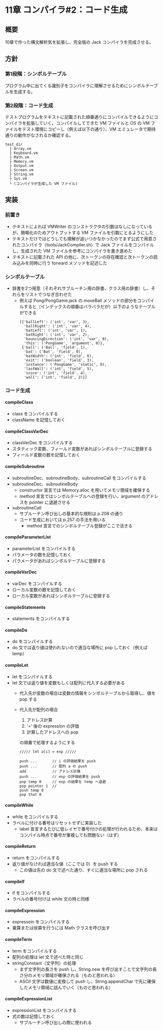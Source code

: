 # 11章 コンパイラ#2：コード生成

## 概要

10章で作った構文解析気を拡張し、完全版の Jack コンパイラを完成させる。

## 方針

### 第1段階：シンボルテーブル

プログラム中に出てくる識別子をコンパイラに理解させるためにシンボルテーブルを生成する。

### 第2段階：コード生成

テストプログラムをテキストに記載された順番通りにコンパイルできるようにコンパイラを拡張していく。コンパイルしてできた VM ファイルと OS の VM ファイルをテスト環境にコピーし（例えば以下の通り）、VM エミュレータで期待通りの動作がなされるか確認する。

```
test_dir
  ├ Array.vm
  ├ Keyboard.vm
  ├ Math.vm
  ├ Memory.vm
  ├ Output.vm
  ├ Screen.vm
  ├ String.vm
  ├ Sys.vm
  └ (コンパイラが生成した VM ファイル)
```

## 実装

### 前置き

- テキストによれば VMWriter のコンストラクタの引数はなしになっているが、簡略化のためアウトプットする VM ファイルを引数にとるようにした
- テキストだけではどうしても理解が追いつかなかったのでまず公式で用意されたコンパイラ（tools/JackCompiler.sh）で Jack ファイルをコンパイルし、生成された VM ファイルを参考にコンパイラを書き進めた
- テキストに記載された API の他に、次トークンの存在確認と次トークンの読み込みを同時に行う forward メソッドを記述した

### シンボルテーブル

- 辞書を2つ用意（それぞれサブルーチン用の辞書、クラス用の辞書）し、それらをリストでつなぎ合わせた
  - 例えば Pong/PongGame.jack の moveBall メソッドの部分をコンパイルすると（インデックスの順番はバラバラだが）以下のようなテーブルができる
    ```
    [{'ballLeft': ('int', 'var', 3),
      'ballRight': ('int', 'var', 4),
      'batLeft': ('int', 'var', 1),
      'batRight': ('int', 'var', 2),
      'bouncingDirection': ('int', 'var', 0),
      'this': ('PongGame', 'argument', 0)},
     {'ball': ('Ball', 'field', 1),
      'bat': ('Bat', 'field', 0),
      'batWidth': ('int', 'field', 6),
      'exit': ('boolean', 'field', 3),
      'instance': ('PongGame', 'static', 0),
      'lastWall': ('int', 'field', 5),
      'score': ('int', 'field', 4),
      'wall': ('int', 'field', 2)}]
    ```

### コード生成

#### compileClass

- class をコンパイルする
- className を記憶しておく

#### compileClassVarDec

- classVerDec をコンパイルする
- スタティック変数、フィールド変数があればシンボルテーブルに登録する
- フィールド変数の数を記憶しておく

#### compileSubroutine

- subroutineDec、subroutineBody、subroutineCall をコンパイルする
- subroutineDec、subroutineBody
  - constructor 宣言では Memory.alloc を用いてメモリ領域を確保する
  - method 宣言ではシンボルテーブルへの登録を行い、argument のアドレスを pointer に退避させる
- subroutineCall
  - サブルーチン呼び出しの基本的な規則は p.208 の通り
  - コード生成においては p.257 の手法を用いる
    - method 宣言でのシンボルテーブル登録がここで活きる

#### compileParameterList

- parameterList をコンパイルする
- パラメータの数を記憶しておく
- パラメータがあればシンボルテーブルに登録する

#### compileVarDec

- varDec をコンパイルする
- ローカル変数の数を記憶しておく
- ローカル変数があればシンボルテーブルに登録する

#### compileStatements

- statements をコンパイルする

#### compileDo

- do をコンパイルする
- do 文では返り値は使われないので適当な場所に pop しておく（例えば temp）

#### compileLet

- let をコンパイルする
- let 文では返り値を変数もしくは配列に代入する必要がある
  - 代入先が変数の場合は変数の情報をシンボルテーブルから取得し、値を pop する
  - 代入先が配列の場合
    1. アドレス計算
    2. '=' 後の expression の評価
    3. 計算したアドレスへの pop

    の順番で処理するようにする

    ```
    ///// let a[i] = exp /////

    push ...       // i の評価結果を push
    push ...       // 配列 a の push
    add            // アドレス計算
    push ...       // exp の評価結果を push
    pop temp 0     // exp の結果を temp へ退避
    pop pointer 1  //
    push temp 0
    pop that 0
    ```

#### compileWhile

- while をコンパイルする
- ラベルに付ける番号はリセットせずに実装した
  - label 宣言するたびに低レイヤで番号付けの処理が行われるため、本来はコンパイル時点で番号が重複しても問題ない（はず）

#### compileReturn

- return をコンパイルする
- 返り値がなければ適当な値（ここでは 0）を push する
  - この値は先の do 文で述べた通り、すぐに適当な場所に pop される

#### compileIf

- if をコンパイルする
- ラベルの番号付けは while 文の時と同様

#### compileExpression

- expressoin をコンパイルする
- 乗算または徐算を行うには Math クラスを呼び出す

#### compileTerm

- term をコンパイルする
- 配列の処理は let 文で述べた時と同じ
- stringConstant（文字列）の処理
  - まず文字列の長さを push し、String.new を呼び出すことで文字列の長さ分のメモリ領域が確保される（ものと思われる）
  - ASCII 文字は数値に変換して push し、String.appendChar で先に確保したメモリ領域に詰んでいく（ものと思われる）

#### compileExpressionList

- expressionList をコンパイルする
- 式の数は記憶しておく
  - サブルーチン呼び出しの際に使われる



